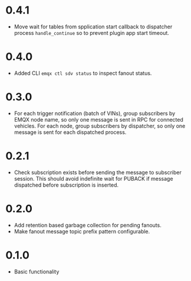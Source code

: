 # 0.4.1

- Move wait for tables from spplication start callback to dispatcher process `handle_continue` so to prevent plugin app start timeout.

# 0.4.0

- Added CLI `emqx ctl sdv status` to inspect fanout status.

# 0.3.0

- For each trigger notification (batch of VINs), group subscribers by EMQX node name,
  so only one message is sent in RPC for connected vehicles.
  For each node, group subscribers by dispatcher, so only one message is sent for
  each dispatched process.

# 0.2.1

- Check subscription exists before sending the message to subscriber session.
  This should avoid indefinite wait for PUBACK if message dispatched before subscription is inserted.

# 0.2.0

- Add retention based garbage collection for pending fanouts.
- Make fanout message topic prefix pattern configurable.

# 0.1.0

- Basic functionality
